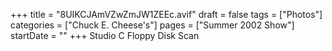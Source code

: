 +++
title = "8UIKCJAmVZwZmJW1ZEEc.avif"
draft = false
tags = ["Photos"]
categories = ["Chuck E. Cheese's"]
pages = ["Summer 2002 Show"]
startDate = ""
+++
Studio C Floppy Disk Scan
